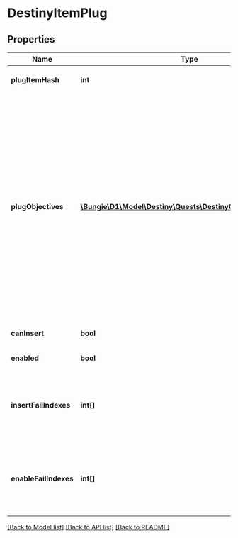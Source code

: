 # DestinyItemPlug

## Properties
Name | Type | Description | Notes
------------ | ------------- | ------------- | -------------
**plugItemHash** | **int** | The hash identifier of the DestinyInventoryItemDefinition that represents this plug. | [optional] 
**plugObjectives** | [**\Bungie\D1\Model\Destiny\Quests\DestinyObjectiveProgress[]**](DestinyObjectiveProgress.md) | Sometimes, Plugs may have objectives: these are often used for flavor and display purposes, but they can be used for any arbitrary purpose (both fortunately and unfortunately). Recently (with Season 2) they were expanded in use to be used as the \&quot;gating\&quot; for whether the plug can be inserted at all. For instance, a Plug might be tracking the number of PVP kills you have made. It will use the parent item&#39;s data about that tracking status to determine what to show, and will generally show it using the DestinyObjectiveDefinition&#39;s progressDescription property. Refer to the plug&#39;s itemHash and objective property for more information if you would like to display even more data. | [optional] 
**canInsert** | **bool** | If true, this plug has met all of its insertion requirements. Big if true. | [optional] 
**enabled** | **bool** | If true, this plug will provide its benefits while inserted. | [optional] 
**insertFailIndexes** | **int[]** | If the plug cannot be inserted for some reason, this will have the indexes into the plug item definition&#39;s plug.insertionRules property, so you can show the reasons why it can&#39;t be inserted.  This list will be empty if the plug can be inserted. | [optional] 
**enableFailIndexes** | **int[]** | If a plug is not enabled, this will be populated with indexes into the plug item definition&#39;s plug.enabledRules property, so that you can show the reasons why it is not enabled.  This list will be empty if the plug is enabled. | [optional] 

[[Back to Model list]](../README.md#documentation-for-models) [[Back to API list]](../README.md#documentation-for-api-endpoints) [[Back to README]](../README.md)


